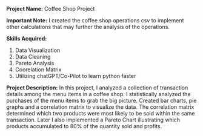 **Project Name:**
Coffee Shop Project

**Important Note:**
I created the coffee shop operations csv to implement other calculations that may further the analysis of the operations. 

**Skills Acquired:**
1) Data Visualization
2) Data Cleaning
3) Pareto Analysis
4) Coorelation Matrix
5) Utilizing chatGPT/Co-Pilot to learn python faster

**Project Description:**
In this project, I analyzed a collection of transaction details among the menu items in a coffee shop. I statistically analyzed the purchases of the menu items to grab the big picture. Created bar charts, pie graphs and a correlation matrix to visualize the data. The correlation matrix determined which two products were most likely to be sold within the same transaction. Later I also implemented a Pareto Chart illustrating which products accumulated to 80% of the quantity sold and profits.
